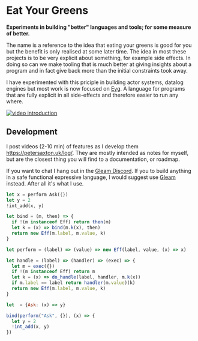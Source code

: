 # Eat Your Greens

**Experiments in building "better" languages and tools; for some measure of better.**

The name is a reference to the idea that eating your greens is good for you but the benefit is only realised at some later time. The idea in most these projects is to be very explicit about something, for example side effects. In doing so can we make tooling that is much better at giving insights about a program and in fact give back more than the initial constraints took away.

I have experimented with this priciple in building actor systems, datalog engines but most work is now focused on [Eyg](https://eyg.run). A language for programs that are fully explicit in all side-effects and therefore easier to run any where.

[![video introduction](https://videoapi-muybridge.vimeocdn.com/animated-thumbnails/image/4c0396bb-b75b-4e16-80fe-72a18e8dc725.gif?ClientID=vimeo-core-prod&Date=1690784024&Signature=e9dff0472fadd261013891cb2ab7d332486d3185)](https://vimeo.com/848449632?share=copy)

## Development

I post videos (2-10 min) of features as I develop them https://petersaxton.uk/log/.
They are mostly intended as notes for myself, but are the closest thing you will find to a documentation, or roadmap.

If you want to chat I hang out in the [Gleam Discord](https://gleam.run/community/).
If you to build anything in a safe functional expressive language, I would suggest use [Gleam](https://gleam.run/) instead. After all it's what I use.


```rs
let x = perform Ask({})
let y = 2
!int_add(x, y)
```

```js
let bind = (m, then) => {
  if !(m instanceof Eff) return then(m)
  let k = (x) => bind(m.k(x), then)
  return new Eff(m.label, m.value, k)
}

let perform = (label) => (value) => new Eff(label, value, (x) => x)

let handle = (label) => (handler) => (exec) => {
  let m = exec({})
  if !(m instanceof Eff) return m
  let k = (x) => do_handle(label, handler, m.k(x))
  if m.label == label return handler(m.value)(k)
  return new Eff(m.label, m.value, k)
} 

let  = {Ask: (x) => y}

bind(perform("Ask", {}), (x) => {
  let y = 2
  !int_add(x, y)
})
```